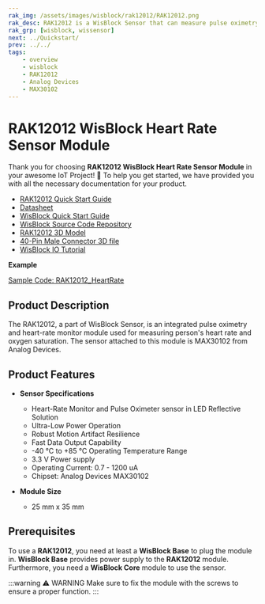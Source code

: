 ```yaml
---
rak_img: /assets/images/wisblock/rak12012/RAK12012.png
rak_desc: RAK12012 is a WisBlock Sensor that can measure pulse oximetry and heart rate of a person.
rak_grp: [wisblock, wissensor]
next: ../Quickstart/
prev: ../../
tags:
    - overview
    - wisblock
    - RAK12012
    - Analog Devices
    - MAX30102
---
```



# RAK12012 WisBlock Heart Rate Sensor Module

Thank you for choosing **RAK12012 WisBlock Heart Rate Sensor Module** in your awesome IoT Project! 🎉 To help you get started, we have provided you with all the necessary documentation for your product.

* [RAK12012 Quick Start Guide](../Quickstart/)
* [Datasheet](../Datasheet/)
* <a href="../../Quickstart/" target="_blank">WisBlock Quick Start Guide</a>
* [WisBlock Source Code Repository](https://github.com/RAKWireless/WisBlock/)
* [RAK12012 3D Model](https://downloads.rakwireless.com/3D_File/WisBlock/3D_RAK12012.stp)
* [40-Pin Male Connector 3D file](https://downloads.rakwireless.com/3D_File/Accessory/WisConnector/M40S1003K6M.stp)
* [WisBlock IO Tutorial](https://docs.rakwireless.com/Knowledge-Hub/Learn/WisBlock-IO-Tutorial/)

**Example**

[Sample Code: RAK12012_HeartRate](https://github.com/RAKWireless/WisBlock/tree/master/examples/common/IO/RAK12012_HeartRate)






## Product Description

The RAK12012, a part of WisBlock Sensor, is an integrated pulse oximetry and heart-rate monitor module used for measuring person's heart rate and oxygen saturation. The sensor attached to this module is MAX30102 from Analog Devices.


## Product Features

* **Sensor Specifications**
    * Heart-Rate Monitor and Pulse Oximeter sensor in LED Reflective Solution
    * Ultra-Low Power Operation
    * Robust Motion Artifact Resilience
    * Fast Data Output Capability
    * -40&nbsp;°C to +85&nbsp;°C Operating Temperature Range
    * 3.3&nbsp;V Power supply
    * Operating Current: 0.7 - 1200&nbsp;uA
    * Chipset: Analog Devices MAX30102

* **Module Size**
    * 25&nbsp;mm x 35&nbsp;mm

## Prerequisites

To use a **RAK12012**, you need at least a **WisBlock Base** to plug the module in. **WisBlock Base** provides power supply to the  **RAK12012** module. Furthermore, you need a **WisBlock Core** module to use the sensor.

:::warning ⚠️ WARNING
Make sure to fix the module with the screws to ensure a proper function.
:::